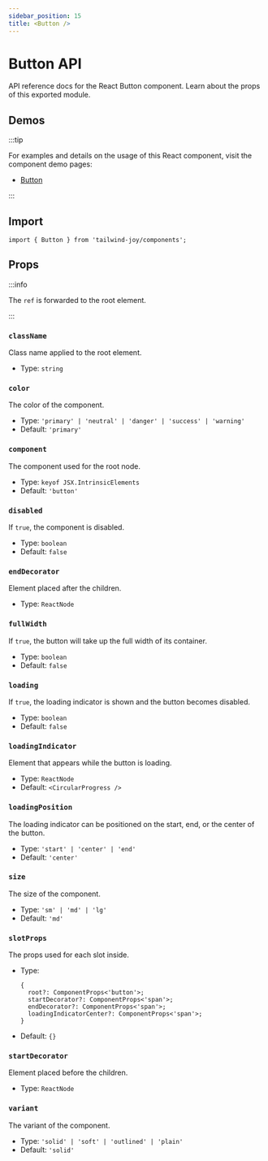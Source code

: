 ```yaml
---
sidebar_position: 15
title: <Button />
---
```


# Button API

API reference docs for the React Button component.
Learn about the props of this exported module.

## Demos

:::tip

For examples and details on the usage of this React component, visit the component demo pages:

- [Button](../components/button)

:::

## Import

```tsx
import { Button } from 'tailwind-joy/components';
```

## Props

:::info

The `ref` is forwarded to the root element.

:::

### `className`

Class name applied to the root element.

- Type: `string`

### `color`

The color of the component.

- Type: `'primary' | 'neutral' | 'danger' | 'success' | 'warning'`
- Default: `'primary'`

### `component`

<AvailableFrom version="0.4.0" />

The component used for the root node.

- Type: `keyof JSX.IntrinsicElements`
- Default: `'button'`

### `disabled`

If `true`, the component is disabled.

- Type: `boolean`
- Default: `false`

### `endDecorator`

Element placed after the children.

- Type: `ReactNode`

### `fullWidth`

If `true`, the button will take up the full width of its container.

- Type: `boolean`
- Default: `false`

### `loading`

If `true`, the loading indicator is shown and the button becomes disabled.

- Type: `boolean`
- Default: `false`

### `loadingIndicator`

Element that appears while the button is loading.

- Type: `ReactNode`
- Default: `<CircularProgress />`

### `loadingPosition`

The loading indicator can be positioned on the start, end, or the center of the button.

- Type: `'start' | 'center' | 'end'`
- Default: `'center'`

### `size`

The size of the component.

- Type: `'sm' | 'md' | 'lg'`
- Default: `'md'`

### `slotProps`

<AvailableFrom version="0.4.0" />

The props used for each slot inside.

- Type:
  ```tsx
  {
    root?: ComponentProps<'button'>;
    startDecorator?: ComponentProps<'span'>;
    endDecorator?: ComponentProps<'span'>;
    loadingIndicatorCenter?: ComponentProps<'span'>;
  }
  ```
- Default: `{}`

### `startDecorator`

Element placed before the children.

- Type: `ReactNode`

### `variant`

The variant of the component.

- Type: `'solid' | 'soft' | 'outlined' | 'plain'`
- Default: `'solid'`
